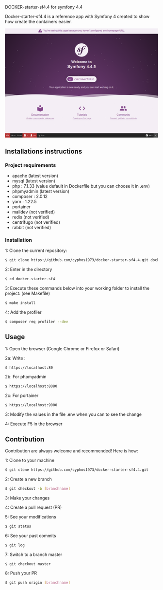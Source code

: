 DOCKER-starter-sf4.4 for symfony 4.4

Docker-starter-sf4.4 is a reference app with Symfony 4 created to show how create the containers easier.

![alt text](capture_sf4.png?raw=true "Default page")
## Installations instructions
### Project requirements
- apache (latest version)
- mysql (latest version)
- php : 7.1.33 (value default in Dockerfile but you can choose it in .env)
- phpmyadmin (latest version)
- composer : 2.0.12
- yarn : 1.22.5
- portainer
- maildev (not verified)
- redis (not verified)
- centrifugo (not verified)
- rabbit (not verified)


### Installation
1: Clone the current repository:
```bash
$ git clone https://github.com/cyphos1973/docker-starter-sf4.4.git docker-starter-sf4
```

2: Enter in the directory
```bash
$ cd docker-starter-sf4
```
3: Execute these commands below into your working folder to install the project: (see Makefile)
```bash
$ make install
```
4: Add the profiler
```bash
$ composer req profiler --dev
```

## Usage
1: Open the browser (Google Chrome or Firefox or Safari)

2a: Write :
```bash
$ https://localhost:80
```
2b: For phpmyadmin
```bash
$ https://localhost:8080
```
2c: For portainer
```bash
$ https://localhost:9000
```
3: Modify the values in the file .env when you can to see the change

4: Execute F5 in the browser

## Contribution
Contribution are always welcome and recommended! Here is how:

1: Clone to your machine
 ```bash
 $ git clone https://github.com/cyphos1973/docker-starter-sf4.4.git 
 ```
2: Create a new branch
 ```bash
 $ git checkout -b [branchname] 
 ```
3: Make your changes

4: Create a pull request (PR)

5: See your modifications
 ```bash
 $ git status
 ```
6: See your past commits
 ```bash
 $ git log
 ```
7: Switch to a branch master
 ```bash
 $ git checkout master
 ```
8: Push your PR
 ```bash
 $ git push origin [branchname]
